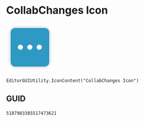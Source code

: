 # CollabChanges Icon
![](/img/CollabChanges%20Icon.png)

``` CSharp
EditorGUIUtility.IconContent("CollabChanges Icon")
```
## GUID
```
5187983385517473621
```
